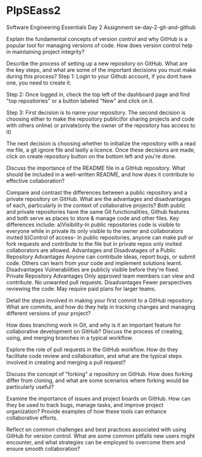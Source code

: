 # PlpSEass2
Software Engineering Essentials Day 2 Assignment
se-day-2-git-and-github

Explain the fundamental concepts of version control and why GitHub is a popular tool for managing versions of code. How does version control help in maintaining project integrity?

Describe the process of setting up a new repository on GitHub. What are the key steps, and what are some of the important decisions you must make during this process?
Step 1: Login to your Github account, if you dont have one, you need to create it.

Step 2: Once logged in, check the top left of the dashboard page and find "top repostiories" or a button labeled "New" and click on it.

Step 3: First decision is to name your repository. The second decision is choosing either to make the repository public(for sharing projects and code with others online) or private(only the owner of the repository has access to it)

The next decision is choosing whether to initialize the repository with a read me file, a git ignore file and lastly a licence. Once these decisions are made, click on create repository button on the bottom left and you're done.

Discuss the importance of the README file in a GitHub repository. What should be included in a well-written README, and how does it contribute to effective collaboration?

Compare and contrast the differences between a public repository and a private repository on GitHub. What are the advantages and disadvantages of each, particularly in the context of collaborative projects?
Both public and private repositories have the same Git functionalities, Github features and both serve as places to store & manage code and other files.
Key differences include: a)Visibility-In public repositories code is visible to everyone while in private its only visible to the owner and collaborators invited
                         b)Control of access- In public repositories, anyone can make pull or fork requests and contribute to the file but in private repos only invited collaborators are allowed.
Advantages and Disadvatages of a Public Repository
Advantages
Anyone can contribute ideas, report bugs, or submit code.
Others can learn from your code and implement solutions learnt.
Disadvantages
Vulnerabilities are publicly visible before they're fixed.
Private Repository Advantages
Only approved team members can view and contribute.
No unwanted pull requests.
Disadvantages
Fewer perspectives reviewing the code.
May require paid plans for larger teams.


Detail the steps involved in making your first commit to a GitHub repository. What are commits, and how do they help in tracking changes and managing different versions of your project?

How does branching work in Git, and why is it an important feature for collaborative development on GitHub? Discuss the process of creating, using, and merging branches in a typical workflow.

Explore the role of pull requests in the GitHub workflow. How do they facilitate code review and collaboration, and what are the typical steps involved in creating and merging a pull request?

Discuss the concept of "forking" a repository on GitHub. How does forking differ from cloning, and what are some scenarios where forking would be particularly useful?

Examine the importance of issues and project boards on GitHub. How can they be used to track bugs, manage tasks, and improve project organization? Provide examples of how these tools can enhance collaborative efforts.

Reflect on common challenges and best practices associated with using GitHub for version control. What are some common pitfalls new users might encounter, and what strategies can be employed to overcome them and ensure smooth collaboration?
